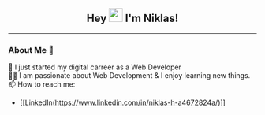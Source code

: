 <h2 align="center">
  Hey   <img src="https://media.giphy.com/media/hvRJCLFzcasrR4ia7z/giphy.gif" width="28"> I'm Niklas!

</h2>
<hr>

### About Me 🚀
🌱 I just started my digital carreer as a Web Developer </br>
👨‍💻  I am passionate about Web Development & I enjoy learning new things. </br>
📫 How to reach me: 
- [[LinkedIn(https://www.linkedin.com/in/niklas-h-a4672824a/)]]







